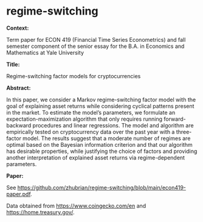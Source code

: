 # regime-switching

**Context:**

Term paper for ECON 419 (Financial Time Series Econometrics) and fall semester component of the senior essay for the B.A. in Economics and Mathematics at Yale University

**Title:**

Regime-switching factor models for cryptocurrencies

**Abstract:**

In this paper, we consider a Markov regime-switching factor model with the goal of explaining
asset returns while considering cyclical patterns present in the market. To estimate the model’s
parameters, we formulate an expectation-maximization algorithm that only requires running
forward-backward procedures and linear regressions. The model and algorithm are empirically
tested on cryptocurrency data over the past year with a three-factor model. The results suggest
that a moderate number of regimes are optimal based on the Bayesian information criterion and
that our algorithm has desirable properties, while justifying the choice of factors and providing
another interpretation of explained asset returns via regime-dependent parameters.

**Paper:**

See https://github.com/zhubrian/regime-switching/blob/main/econ419-paper.pdf.

Data obtained from https://www.coingecko.com/en and https://home.treasury.gov/.
